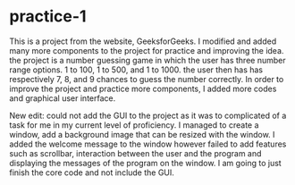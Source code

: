 # practice-1
This is a project from the website, GeeksforGeeks. I modified and added many more components to the project for practice and improving the idea. the project is a number guessing game in which the user has three number range options. 1 to 100, 1 to 500, and 1 to 1000. the user then has has respectively 7, 8, and 9 chances to guess the number correctly. In order to improve the project and practice more components, I added more codes and graphical user interface.

New edit: could not add the GUI to the project as it was to complicated of a task for me in my current level of proficiency. I managed to create a window, add a background image that can be resized with the window. I added the welcome message to the window however failed to add features such as scrollbar, interaction between the user and the program and displaying the messages of the program on the window. I am going to just finish the core code and not include the GUI.
